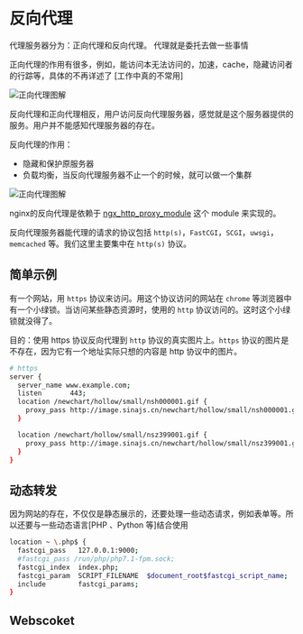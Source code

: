 # 反向代理

代理服务器分为：正向代理和反向代理。 代理就是委托去做一些事情

正向代理的作用有很多，例如，能访问本无法访问的，加速，cache，隐藏访问者的行踪等，具体的不再详述了 [工作中真的不常用]

![正向代理图解](http://md.laragh.top/vuepress/nginx/nginx-redirect-1.png)

反向代理和正向代理相反，用户访问反向代理服务器，感觉就是这个服务器提供的服务。用户并不能感知代理服务器的存在。

反向代理的作用：

- 隐藏和保护原服务器
- 负载均衡，当反向代理服务器不止一个的时候，就可以做一个集群

![正向代理图解](http://md.laragh.top/vuepress/nginx/nginx-redirect-2.png)

nginx的反向代理是依赖于 [ngx_http_proxy_module](http://nginx.org/en/docs/http/ngx_http_proxy_module.html) 这个 module 来实现的。

反向代理服务器能代理的请求的协议包括 `http(s)`，`FastCGI`，`SCGI`，`uwsgi`，`memcached` 等。我们这里主要集中在 `http(s)` 协议。

## 简单示例

有一个网站，用 `https` 协议来访问。用这个协议访问的网站在 `chrome` 等浏览器中有一个小绿锁。当访问某些静态资源时，使用的 `http` 协议访问的。这时这个小绿锁就没得了。

目的：使用 https 协议反向代理到 `http` 协议的真实图片上。`https` 协议的图片是不存在，因为它有一个地址实际只想的内容是 http 协议中的图片。

```bash
# https
server {
  server_name www.example.com;
  listen       443;
  location /newchart/hollow/small/nsh000001.gif {
    proxy_pass http://image.sinajs.cn/newchart/hollow/small/nsh000001.gif;
  }

  location /newchart/hollow/small/nsz399001.gif {
    proxy_pass http://image.sinajs.cn/newchart/hollow/small/nsz399001.gif;
  }
}
```

## 动态转发

因为网站的存在，不仅仅是静态展示的，还要处理一些动态请求，例如表单等。所以还要与一些动态语言[PHP 、Python 等]结合使用

```bash
location ~ \.php$ {
  fastcgi_pass   127.0.0.1:9000;
  #fastcgi_pass /run/php/php7.1-fpm.sock;
  fastcgi_index  index.php;
  fastcgi_param  SCRIPT_FILENAME  $document_root$fastcgi_script_name;
  include        fastcgi_params;
}
```

## Webscoket


